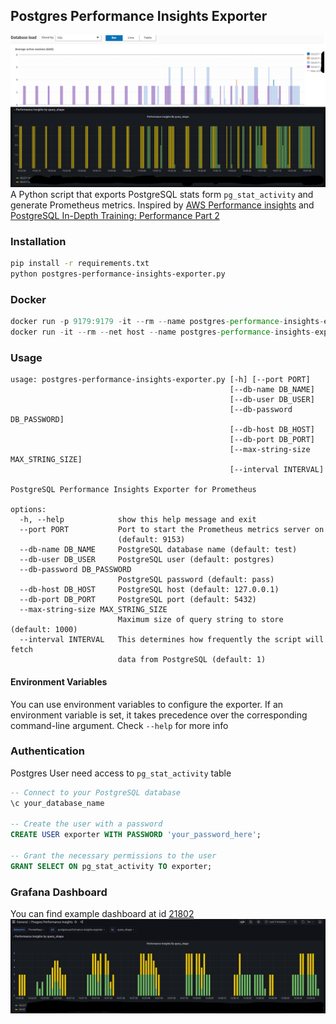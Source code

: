 ## Postgres Performance Insights Exporter
![Comparison of AWS PostgreSQL Performance Insights vs Prometheus Exporter](images/compare.png)
A Python script that exports PostgreSQL stats form `pg_stat_activity` and generate Prometheus metrics. Inspired by [AWS Performance insights](https://aws.amazon.com/ru/about-aws/whats-new/2018/04/rds-performance-insights-on-rds-for-postgresql/) and [PostgreSQL In-Depth Training: Performance Part 2](https://www.youtube.com/watch?v=fHlIJg4x13g)

### Installation
```bash
pip install -r requirements.txt
python postgres-performance-insights-exporter.py
```

### Docker
```js
docker run -p 9179:9179 -it --rm --name postgres-performance-insights-exporter andriik/postgres-performance-insights-exporter
docker run -it --rm --net host --name postgres-performance-insights-exporter andriik/postgres-performance-insights-exporter.py // host network
```

### Usage
```
usage: postgres-performance-insights-exporter.py [-h] [--port PORT]
                                                 [--db-name DB_NAME]
                                                 [--db-user DB_USER]
                                                 [--db-password DB_PASSWORD]
                                                 [--db-host DB_HOST]
                                                 [--db-port DB_PORT]
                                                 [--max-string-size MAX_STRING_SIZE]
                                                 [--interval INTERVAL]

PostgreSQL Performance Insights Exporter for Prometheus

options:
  -h, --help            show this help message and exit
  --port PORT           Port to start the Prometheus metrics server on
                        (default: 9153)
  --db-name DB_NAME     PostgreSQL database name (default: test)
  --db-user DB_USER     PostgreSQL user (default: postgres)
  --db-password DB_PASSWORD
                        PostgreSQL password (default: pass)
  --db-host DB_HOST     PostgreSQL host (default: 127.0.0.1)
  --db-port DB_PORT     PostgreSQL port (default: 5432)
  --max-string-size MAX_STRING_SIZE
                        Maximum size of query string to store (default: 1000)
  --interval INTERVAL   This determines how frequently the script will fetch
                        data from PostgreSQL (default: 1)

```

#### Environment Variables

You can use environment variables to configure the exporter. If an environment variable is set, it takes precedence over the corresponding command-line argument. Check `--help` for more info

### Authentication
Postgres User need access to `pg_stat_activity` table
```sql
-- Connect to your PostgreSQL database
\c your_database_name

-- Create the user with a password
CREATE USER exporter WITH PASSWORD 'your_password_here';

-- Grant the necessary permissions to the user
GRANT SELECT ON pg_stat_activity TO exporter;
```

### Grafana Dashboard
You can find example dashboard at id [21802](https://grafana.com/grafana/dashboards/21802)
![21802](images/pi.png)
